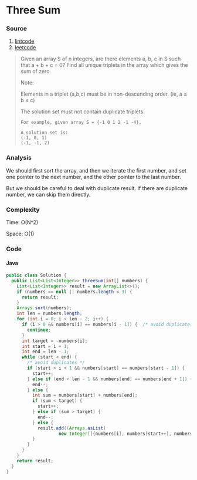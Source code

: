 # Three Sum
### Source
1. [lintcode](http://www.lintcode.com/en/problem/3-sum/)
2. [leetcode](https://leetcode.com/problems/3sum/)

> Given an array S of n integers, are there elements a, b, c in S such that a + b + c = 0? Find all unique triplets in the array which gives the sum of zero.
>
> Note:
>
> Elements in a triplet (a,b,c) must be in non-descending order. (ie, a ≤ b ≤ c)
>
> The solution set must not contain duplicate triplets.
>
>     For example, given array S = {-1 0 1 2 -1 -4},
>
>     A solution set is:
>     (-1, 0, 1)
>     (-1, -1, 2)

### Analysis
We should first sort the array, and then we iterate the first number, and set one pointer to the next number, and the other pointer to the last number. 

But we should be careful to deal with duplicate result. If there are duplicate number, we can skip them directly. 

### Complexity
Time: O(N^2)

Space: O(1)

### Code
#### Java
```java
public class Solution {
  public List<List<Integer>> threeSum(int[] numbers) {
    List<List<Integer>> result = new ArrayList<>();
    if (numbers == null || numbers.length < 3) {
      return result;
    }
    Arrays.sort(numbers);
    int len = numbers.length;
    for (int i = 0; i < len - 2; i++) {
      if (i > 0 && numbers[i] == numbers[i - 1]) {  /* avoid duplicates */
        continue;
      }
      int target = -numbers[i];
      int start = i + 1;
      int end = len - 1;
      while (start < end) {
        /* avoid duplicates */
        if (start > i + 1 && numbers[start] == numbers[start - 1]) {
          start++;
        } else if (end < len - 1 && numbers[end] == numbers[end + 1]) {
          end--;
        } else {
          int sum = numbers[start] + numbers[end];
          if (sum < target) {
            start++;
          } else if (sum > target) {
            end--;
          } else {
            result.add((Arrays.asList(
                    new Integer[]{numbers[i], numbers[start++], numbers[end--]})));
          }
        }
      }
    }
    return result;
  }
}
```


